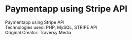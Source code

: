 # Paymentapp using Stripe API
Paymentapp using Stripe API <br>
Technologies used: PHP, MySQL, STRIPE API <br>
Original Creator: Traversy Media <br>
